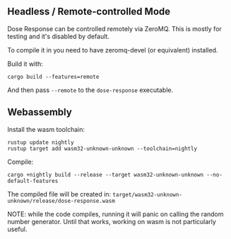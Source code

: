 Headless / Remote-controlled Mode
---------------------------------

Dose Response can be controlled remotely via ZeroMQ. This is mostly
for testing and it's disabled by default.

To compile it in you need to have zeromq-devel (or equivalent) installed.

Build it with:

    cargo build --features=remote

And then pass `--remote` to the `dose-response` executable.


Webassembly
-----------

Install the wasm toolchain:

    rustup update nightly
    rustup target add wasm32-unknown-unknown --toolchain=nightly

Compile:

    cargo +nightly build --release --target wasm32-unknown-unknown --no-default-features

The compiled file will be created in: `target/wasm32-unknown-unknown/release/dose-response.wasm`

NOTE: while the code compiles, running it will panic on calling the
random number generator. Until that works, working on wasm is not
particularly useful.
